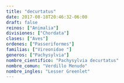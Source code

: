 ```yaml
---
title: "decurtatus"
date: 2017-08-18T20:46:32-06:00
draft: false
reinos: ["Animalia"]
divisiones: ["Chordata"]
clases: ["Aves"]
ordenes: ["Passeriformes"]
familias: ["Vireonidae "]
generos: ["Pachysylvia"]
nombre_cientifico: "Pachysylvia decurtatus"
nombre_comun: "Verdillo Menudo"
nombre_ingles: "Lesser Greenlet"
---
```

